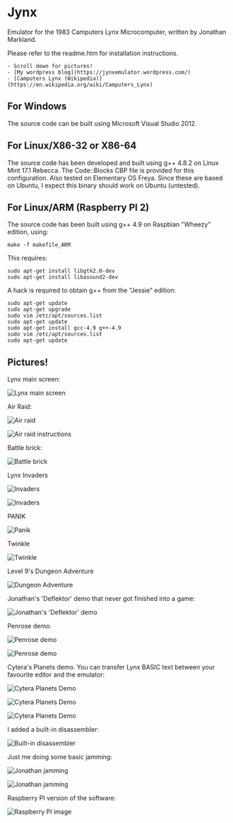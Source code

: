 
Jynx
====

Emulator for the 1983 Camputers Lynx Microcomputer, written by Jonathan Markland.

Please refer to the readme.htm for installation instructions.

    - Scroll down for pictures!
    - [My wordpress blog](https://jynxemulator.wordpress.com/)
    - [Camputers Lynx (Wikipedia)](https://en.wikipedia.org/wiki/Camputers_Lynx)

	
For Windows
-----------
The source code can be built using Microsoft Visual Studio 2012.


For Linux/X86-32 or X86-64
--------------------------
The source code has been developed and built using g++ 4.8.2 on Linux Mint 17.1 Rebecca.
The Code::Blocks CBP file is provided for this configuration. 
Also tested on Elementary OS Freya.
Since these are based on Ubuntu, I expect this binary should work on Ubuntu (untested).


For Linux/ARM  (Raspberry PI 2)
-------------------------------
The source code has been built using g++ 4.9 on Raspbian "Wheezy" edition, using:

	make -f makefile_ARM

This requires:

	sudo apt-get install libgtk2.0-dev
	sudo apt-get install libasound2-dev

A hack is required to obtain g++ from the "Jessie" edition:

	sudo apt-get update
	sudo apt-get upgrade
	sudo vim /etc/apt/sources.list
	sudo apt-get update
	sudo apt-get install gcc-4.9 g++-4.9
	sudo vim /etc/apt/sources.list
	sudo apt-get update

	
Pictures!
---------

Lynx main screen:

![Lynx main screen](/Images/lynxmainscreen.gif)

Air Raid:

![Air raid](/Images/airraid2.gif)

![Air raid instructions](/Images/airraid1.gif)

Battle brick:

![Battle brick](/Images/battlebrick.gif)

Lynx Invaders

![Invaders](/Images/lynxinvaders1.gif)

![Invaders](/Images/lynxinvaders2.gif)

PANIK

![Panik](/Images/panik.jpg)

Twinkle

![Twinkle](/Images/twinkle3.gif)

Level 9's Dungeon Adventure

![Dungeon Adventure](/Images/dungeon2.gif)

Jonathan's 'Deflektor' demo that never got finished into a game:

![Jonathan's 'Deflektor' demo](/Images/deflektor7.jpg)

Penrose demo:

![Penrose demo](/Images/penrose1.gif)

![Penrose demo](/Images/penrose2.gif)

Cytera's Planets demo.  You can transfer Lynx BASIC text
between your favourite editor and the emulator:

![Cytera Planets Demo](/Images/planets4.gif)

![Cytera Planets Demo](/Images/planets1.gif)

![Cytera Planets Demo](/Images/planets5.gif)

I added a built-in disassembler:

![Built-in disassembler](/Images/disasm.gif)

Just me doing some basic jamming:

![Jonathan jamming](/Images/jam1.gif)

![Jonathan jamming](/Images/jamming3.jpg)

Raspberry PI version of the software:

![Raspberry PI image](/Images/jynx-on-the-pi-2.jpg)

